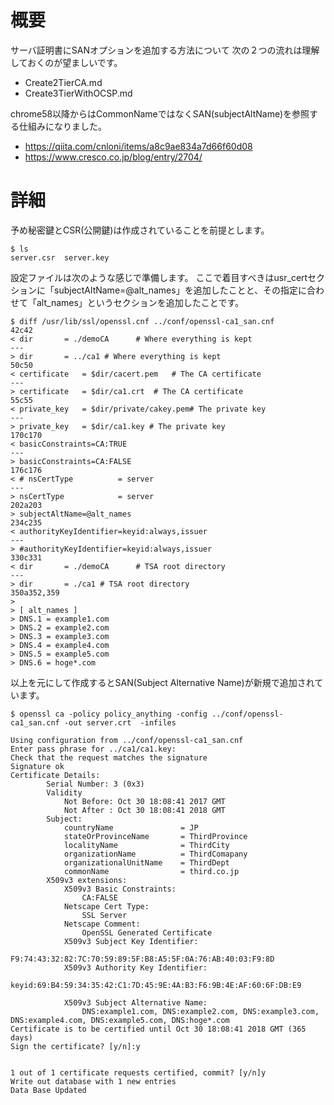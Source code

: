 # 概要
サーバ証明書にSANオプションを追加する方法について
次の２つの流れは理解しておくのが望ましいです。
- Create2TierCA.md
- Create3TierWithOCSP.md

chrome58以降からはCommonNameではなくSAN(subjectAltName)を参照する仕組みになりました。
- https://qiita.com/cnloni/items/a8c9ae834a7d66f60d08
- https://www.cresco.co.jp/blog/entry/2704/

# 詳細
予め秘密鍵とCSR(公開鍵)は作成されていることを前提とします。
```
$ ls
server.csr	server.key
```

設定ファイルは次のような感じで準備します。
ここで着目すべきはusr_certセクションに「subjectAltName=@alt_names」を追加したことと、その指定に合わせて「alt_names」というセクションを追加したことです。
```
$ diff /usr/lib/ssl/openssl.cnf ../conf/openssl-ca1_san.cnf 
42c42
< dir		= ./demoCA		# Where everything is kept
---
> dir		= ../ca1 # Where everything is kept
50c50
< certificate	= $dir/cacert.pem 	# The CA certificate
---
> certificate	= $dir/ca1.crt 	# The CA certificate
55c55
< private_key	= $dir/private/cakey.pem# The private key
---
> private_key	= $dir/ca1.key # The private key
170c170
< basicConstraints=CA:TRUE
---
> basicConstraints=CA:FALSE
176c176
< # nsCertType			= server
---
> nsCertType			= server
202a203
> subjectAltName=@alt_names
234c235
< authorityKeyIdentifier=keyid:always,issuer
---
> #authorityKeyIdentifier=keyid:always,issuer
330c331
< dir		= ./demoCA		# TSA root directory
---
> dir		= ./ca1 # TSA root directory
350a352,359
> 
> [ alt_names ]
> DNS.1 = example1.com
> DNS.2 = example2.com
> DNS.3 = example3.com
> DNS.4 = example4.com
> DNS.5 = example5.com
> DNS.6 = hoge*.com
```

以上を元にして作成するとSAN(Subject Alternative Name)が新規で追加されています。
```
$ openssl ca -policy policy_anything -config ../conf/openssl-ca1_san.cnf -out server.crt  -infiles 

Using configuration from ../conf/openssl-ca1_san.cnf
Enter pass phrase for ../ca1/ca1.key:
Check that the request matches the signature
Signature ok
Certificate Details:
        Serial Number: 3 (0x3)
        Validity
            Not Before: Oct 30 18:08:41 2017 GMT
            Not After : Oct 30 18:08:41 2018 GMT
        Subject:
            countryName               = JP
            stateOrProvinceName       = ThirdProvince
            localityName              = ThirdCity
            organizationName          = ThirdComapany
            organizationalUnitName    = ThirdDept
            commonName                = third.co.jp
        X509v3 extensions:
            X509v3 Basic Constraints: 
                CA:FALSE
            Netscape Cert Type: 
                SSL Server
            Netscape Comment: 
                OpenSSL Generated Certificate
            X509v3 Subject Key Identifier: 
                F9:74:43:32:82:7C:70:59:89:5F:B8:A5:5F:0A:76:AB:40:03:F9:8D
            X509v3 Authority Key Identifier: 
                keyid:69:B4:59:34:35:42:C1:7D:45:9E:4A:B3:F6:9B:4E:AF:60:6F:DB:E9

            X509v3 Subject Alternative Name: 
                DNS:example1.com, DNS:example2.com, DNS:example3.com, DNS:example4.com, DNS:example5.com, DNS:hoge*.com
Certificate is to be certified until Oct 30 18:08:41 2018 GMT (365 days)
Sign the certificate? [y/n]:y


1 out of 1 certificate requests certified, commit? [y/n]y
Write out database with 1 new entries
Data Base Updated
```
